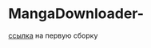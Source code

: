 # MangaDownloader-
[cсылка](https://github.com/nvjrsgu/MangaDownloader-/blob/master/out/MangaDownloader-.jar) на первую сборку

